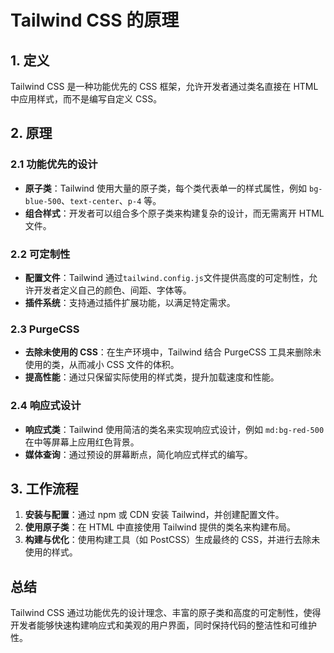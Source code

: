 # Tailwind CSS 的原理

## 1. 定义

Tailwind CSS 是一种功能优先的 CSS 框架，允许开发者通过类名直接在 HTML 中应用样式，而不是编写自定义 CSS。

## 2. 原理

### 2.1 功能优先的设计

- **原子类**：Tailwind 使用大量的原子类，每个类代表单一的样式属性，例如 `bg-blue-500`、`text-center`、`p-4` 等。
- **组合样式**：开发者可以组合多个原子类来构建复杂的设计，而无需离开 HTML 文件。

### 2.2 可定制性

- **配置文件**：Tailwind 通过`tailwind.config.js`文件提供高度的可定制性，允许开发者定义自己的颜色、间距、字体等。
- **插件系统**：支持通过插件扩展功能，以满足特定需求。

### 2.3 PurgeCSS

- **去除未使用的 CSS**：在生产环境中，Tailwind 结合 PurgeCSS 工具来删除未使用的类，从而减小 CSS 文件的体积。
- **提高性能**：通过只保留实际使用的样式类，提升加载速度和性能。

### 2.4 响应式设计

- **响应式类**：Tailwind 使用简洁的类名来实现响应式设计，例如 `md:bg-red-500` 在中等屏幕上应用红色背景。
- **媒体查询**：通过预设的屏幕断点，简化响应式样式的编写。

## 3. 工作流程

1. **安装与配置**：通过 npm 或 CDN 安装 Tailwind，并创建配置文件。
2. **使用原子类**：在 HTML 中直接使用 Tailwind 提供的类名来构建布局。
3. **构建与优化**：使用构建工具（如 PostCSS）生成最终的 CSS，并进行去除未使用的样式。

## 总结

Tailwind CSS 通过功能优先的设计理念、丰富的原子类和高度的可定制性，使得开发者能够快速构建响应式和美观的用户界面，同时保持代码的整洁性和可维护性。
